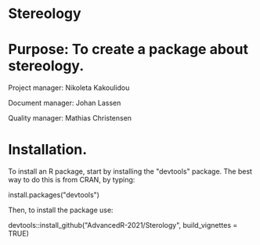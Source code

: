 # Stereology


Purpose: To create a package about stereology.
====

Project manager: Nikoleta Kakoulidou

Document manager: Johan Lassen

Quality manager: Mathias Christensen


Installation.
====
To install an R package, start by installing the "devtools" package. The best way to do this is from CRAN, by typing:

install.packages("devtools")

Then, to install the package use:

devtools::install_github("AdvancedR-2021/Sterology", build_vignettes = TRUE)
